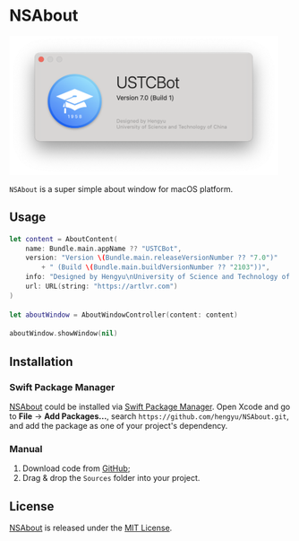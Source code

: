 # NSAbout

<img width=480 src="Images/example.png">

`NSAbout` is a super simple about window for macOS platform.

## Usage

```swift
let content = AboutContent(
    name: Bundle.main.appName ?? "USTCBot",
    version: "Version \(Bundle.main.releaseVersionNumber ?? "7.0")"
        + " (Build \(Bundle.main.buildVersionNumber ?? "2103"))",
    info: "Designed by Hengyu\nUniversity of Science and Technology of China",
    url: URL(string: "https://artlvr.com")
)

let aboutWindow = AboutWindowController(content: content)

aboutWindow.showWindow(nil)
```

## Installation

### Swift Package Manager

[NSAbout](https://github.com/hengyu/NSAbout.git) could be installed via [Swift Package Manager](https://www.swift.org/package-manager/). Open Xcode and go to **File** -> **Add Packages...**, search `https://github.com/hengyu/NSAbout.git`, and add the package as one of your project's dependency.

### Manual

1. Download code from [GitHub](https://github.com/Hengyu/NSAbout);
2. Drag & drop the `Sources` folder into your project.

## License

[NSAbout](https://github.com/Hengyu/NSAbout.git) is released under the [MIT License](LICENSE).
